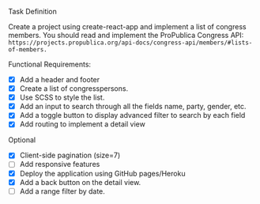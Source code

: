 Task Definition

Create a project using create-react-app and implement a list of congress members. You should read and implement the ProPublica Congress API:
`https://projects.propublica.org/api-docs/congress-api/members/#lists-of-members.`

Functional Requirements:

- [x] Add a header and footer
- [x] Create a list of congresspersons.
- [x] Use SCSS to style the list.
- [x] Add an input to search through all the fields name, party, gender, etc.
- [x] Add a toggle button to display advanced filter to search by each field
- [x] Add routing to implement a detail view

Optional

- [x] Client-side pagination (size=7)
- [ ] Add responsive features
- [x] Deploy the application using GitHub pages/Heroku
- [x] Add a back button on the detail view.
- [ ] Add a range filter by date.